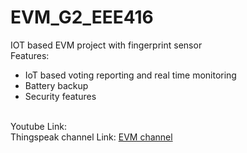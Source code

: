 # EVM_G2_EEE416
IOT based EVM project with fingerprint sensor <br>
Features: <br>
<ul>
  <li> IoT based voting reporting and real time monitoring </li> 
  <li> Battery backup </li>
  <li> Security features </li> <br>
  </ul>

Youtube Link:  <br>
Thingspeak channel Link: <a href="https://thingspeak.com/channels/1843139">EVM channel</a> <br>
